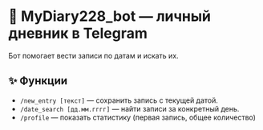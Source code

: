 # 📔 MyDiary228_bot — личный дневник в Telegram  

Бот помогает вести записи по датам и искать их.  

## ✨ Функции  
- `/new_entry [текст]` — сохранить запись с текущей датой.  
- `/date_search [дд.мм.гггг]` — найти записи за конкретный день.  
- `/profile` — показать статистику (первая запись, общее количество)  
